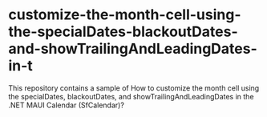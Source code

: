 # customize-the-month-cell-using-the-specialDates-blackoutDates-and-showTrailingAndLeadingDates-in-t
This repository contains a sample of How to customize the month cell using the specialDates, blackoutDates, and showTrailingAndLeadingDates in the .NET MAUI Calendar (SfCalendar)?
